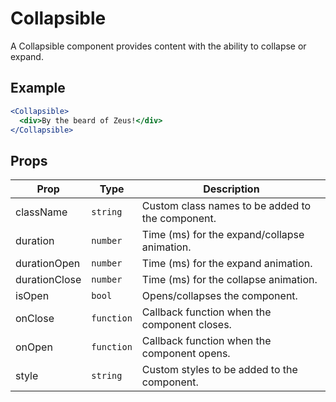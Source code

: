 # Collapsible

A Collapsible component provides content with the ability to collapse or expand.


## Example

```jsx
<Collapsible>
  <div>By the beard of Zeus!</div>
</Collapsible>
```


## Props

| Prop | Type | Description |
| --- | --- | --- |
| className | `string` | Custom class names to be added to the component. |
| duration | `number` | Time (ms) for the expand/collapse animation. |
| durationOpen | `number` | Time (ms) for the expand animation. |
| durationClose | `number` | Time (ms) for the collapse animation. |
| isOpen | `bool` | Opens/collapses the component. |
| onClose | `function` | Callback function when the component closes. |
| onOpen | `function` | Callback function when the component opens. |
| style | `string` | Custom styles to be added to the component. |
